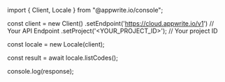 import { Client, Locale } from "@appwrite.io/console";

const client = new Client()
    .setEndpoint('https://cloud.appwrite.io/v1') // Your API Endpoint
    .setProject('&lt;YOUR_PROJECT_ID&gt;'); // Your project ID

const locale = new Locale(client);

const result = await locale.listCodes();

console.log(response);
